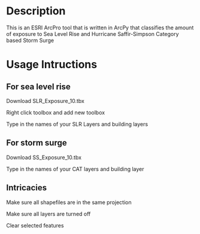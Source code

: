 # Description
This is an ESRI ArcPro tool that is written in ArcPy that classifies the amount of exposure to Sea Level Rise and Hurricane Saffir-Simpson Category based Storm Surge 


# Usage Intructions

## For sea level rise 

Download SLR_Exposure_10.tbx 

Right click toolbox and add new toolbox 

Type in the names of your SLR Layers and building layers

## For storm surge

Download SS_Exposure_10.tbx

Type in the names of your CAT layers and building layer


## Intricacies 

Make sure all shapefiles are in the same projection

Make sure all layers are turned off

Clear selected features
